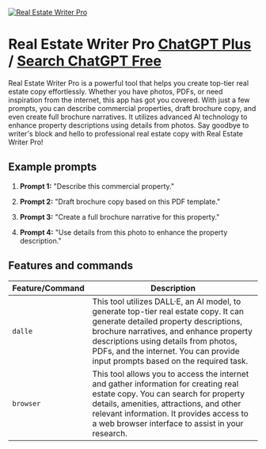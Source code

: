 
[![Real Estate Writer Pro](https://files.oaiusercontent.com/file-c5oQ8oKRzB5lkfyNF1GxtEeE?se=2123-10-18T14%3A30%3A55Z&sp=r&sv=2021-08-06&sr=b&rscc=max-age%3D31536000%2C%20immutable&rscd=attachment%3B%20filename%3Defc7d3ce-a911-4ffd-bcc6-034109487755.png&sig=Hy%2BXp7pAdpj1k7Z/WRDa9SbWD0O6CIEbrKYggL9EzmQ%3D)](https://chat.openai.com/g/g-ZTIiCsPsY-real-estate-writer-pro)

# Real Estate Writer Pro [ChatGPT Plus](https://chat.openai.com/g/g-ZTIiCsPsY-real-estate-writer-pro) / [Search ChatGPT Free](https://gptcall.net/index.html#/?search=Real%20Estate%20Writer%20Pro)

Real Estate Writer Pro is a powerful tool that helps you create top-tier real estate copy effortlessly. Whether you have photos, PDFs, or need inspiration from the internet, this app has got you covered. With just a few prompts, you can describe commercial properties, draft brochure copy, and even create full brochure narratives. It utilizes advanced AI technology to enhance property descriptions using details from photos. Say goodbye to writer's block and hello to professional real estate copy with Real Estate Writer Pro!

## Example prompts

1. **Prompt 1:** "Describe this commercial property."

2. **Prompt 2:** "Draft brochure copy based on this PDF template."

3. **Prompt 3:** "Create a full brochure narrative for this property."

4. **Prompt 4:** "Use details from this photo to enhance the property description."


## Features and commands

| Feature/Command | Description |
| --- | --- |
| `dalle` | This tool utilizes DALL·E, an AI model, to generate top-tier real estate copy. It can generate detailed property descriptions, brochure narratives, and enhance property descriptions using details from photos, PDFs, and the internet. You can provide input prompts based on the required task. |
| `browser` | This tool allows you to access the internet and gather information for creating real estate copy. You can search for property details, amenities, attractions, and other relevant information. It provides access to a web browser interface to assist in your research. |


